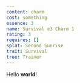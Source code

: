 ```yaml
---
content: charm
cost: something
essence: 3
name: Survival e3 Charm 1
rating: 3
requires: []
splat: Second Sunrise
trait: Survival
tree: Trainer
---
```


Hello **world**!
